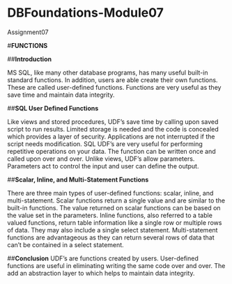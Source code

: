 # DBFoundations-Module07
Assignment07

#**FUNCTIONS**

##**Introduction**

MS SQL, like many other database programs, has many useful built-in standard functions. In addition, users are able create their own functions.  These are called user-defined functions. Functions are very useful as they save time and maintain data integrity.

##**SQL User Defined Functions**

Like views and stored procedures, UDF’s save time by calling upon saved script to run results. Limited storage is needed and the code is concealed which provides a layer of security. Applications are not interrupted if the script needs modification. SQL UDF’s are very useful for performing repetitive operations on your data. The function can be written once and called upon over and over. Unlike views, UDF’s allow parameters. Parameters act to control the input and user can define the output.

##**Scalar, Inline, and Multi-Statement Functions**

There are three main types of user-defined functions: scalar, inline, and multi-statement. Scalar functions return a single value and are similar to the built-in functions. The value returned on scalar functions can be based on the value set in the parameters. Inline functions, also referred to a table valued functions, return table information like a single row or multiple rows of data. They may also include a single select statement. Multi-statement functions are advantageous as they can return several rows of data that can’t be contained in a select statement.

##**Conclusion**
UDF’s are functions created by users. User-defined functions are useful in eliminating writing the same code over and over. The add an abstraction layer to which helps to maintain data integrity. 
